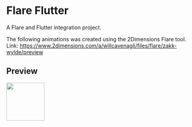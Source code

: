 # Flare Flutter

A Flare and Flutter integration project.

The following animations was created using the 2Dimensions Flare tool.
Link: https://www.2dimensions.com/a/willcavenagli/files/flare/zakk-wylde/preview

## Preview

<img src="https://i.imgur.com/9TQf5Ev.jpg" width="100"/>
